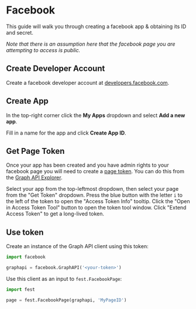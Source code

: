 # Facebook

This guide will walk you through creating a facebook app & obtaining its ID and secret.

*Note that there is an assumption here that the facebook page you are attempting to access is public.*

## Create Developer Account

Create a facebook developer account at [developers.facebook.com](https://developers.facebook.com).

## Create App

In the top-right corner click the **My Apps** dropdown and select **Add a new app**.

Fill in a name for the app and click **Create App ID**.

## Get Page Token

Once your app has been created and you have admin rights to your facebook page you will need to create a [page token](https://developers.facebook.com/docs/facebook-login/access-tokens/#pagetokens). You can do this from the [Graph API Explorer](https://developers.facebook.com/tools/explorer/).

Select your app from the top-leftmost dropdown, then select your page from the "Get Token" dropdown. Press the blue button with the letter `i` to the left of the token to open the "Access Token Info" tooltip. Click the "Open in Access Token Tool" button to open the token tool window. Click "Extend Access Token" to get a long-lived token.

## Use token

Create an instance of the Graph API client using this token:

```python
import facebook

graphapi = facebook.GraphAPI('<your-token>')
```

Use this client as an input to `fest.FacebookPage`:

```python
import fest

page = fest.FacebookPage(graphapi, 'MyPageID')
```
